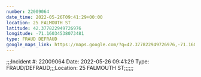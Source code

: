 ```yaml
---
number: 22009064
date_time: 2022-05-26T09:41:29+00:00
location: 25 FALMOUTH ST
latitude: 42.377822949726976
longitude: -71.16034538073481
type: FRAUD DEFRAUD
google_maps_link: https://maps.google.com/?q=42.377822949726976,-71.16034538073481
---
```


;;;Incident #: 22009064  Date: 2022-05-26 09:41:29   Type: FRAUD/DEFRAUD;;;Location: 25 FALMOUTH ST;;;;;;
